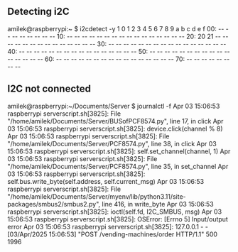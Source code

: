 ## Detecting i2C
amilek@raspberrypi:~ $ i2cdetect -y 1
     0  1  2  3  4  5  6  7  8  9  a  b  c  d  e  f
00:                         -- -- -- -- -- -- -- -- 
10: -- -- -- -- -- -- -- -- -- -- -- -- -- -- -- -- 
20: 20 21 -- -- -- -- -- -- -- -- -- -- -- -- -- -- 
30: -- -- -- -- -- -- -- -- -- -- -- -- -- -- -- -- 
40: -- -- -- -- -- -- -- -- -- -- -- -- -- -- -- -- 
50: -- -- -- -- -- -- -- -- -- -- -- -- -- -- -- -- 
60: -- -- -- -- -- -- -- -- -- -- -- -- -- -- -- -- 
70: -- -- -- -- -- -- -- --   

## I2C not connected
amilek@raspberrypi:~/Documents/Server $ journalctl -f
Apr 03 15:06:53 raspberrypi serverscript.sh[3825]:   File "/home/amilek/Documents/Server/BUSofPCF8574.py", line 17, in click
Apr 03 15:06:53 raspberrypi serverscript.sh[3825]:     device.click(channel % 8)
Apr 03 15:06:53 raspberrypi serverscript.sh[3825]:   File "/home/amilek/Documents/Server/PCF8574.py", line 38, in click
Apr 03 15:06:53 raspberrypi serverscript.sh[3825]:     self.set_channel(channel, 1)
Apr 03 15:06:53 raspberrypi serverscript.sh[3825]:   File "/home/amilek/Documents/Server/PCF8574.py", line 35, in set_channel
Apr 03 15:06:53 raspberrypi serverscript.sh[3825]:     self.bus.write_byte(self.address, self.current_msg)
Apr 03 15:06:53 raspberrypi serverscript.sh[3825]:   File "/home/amilek/Documents/Server/myenv/lib/python3.11/site-packages/smbus2/smbus2.py", line 416, in write_byte
Apr 03 15:06:53 raspberrypi serverscript.sh[3825]:     ioctl(self.fd, I2C_SMBUS, msg)
Apr 03 15:06:53 raspberrypi serverscript.sh[3825]: OSError: [Errno 5] Input/output error
Apr 03 15:06:53 raspberrypi serverscript.sh[3825]: 127.0.0.1 - - [03/Apr/2025 15:06:53] "POST /vending-machines/order HTTP/1.1" 500 1996


